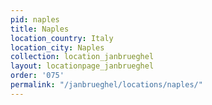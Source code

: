 ```yaml
---
pid: naples
title: Naples
location_country: Italy
location_city: Naples
collection: location_janbrueghel
layout: locationpage_janbrueghel
order: '075'
permalink: "/janbrueghel/locations/naples/"
---
```

